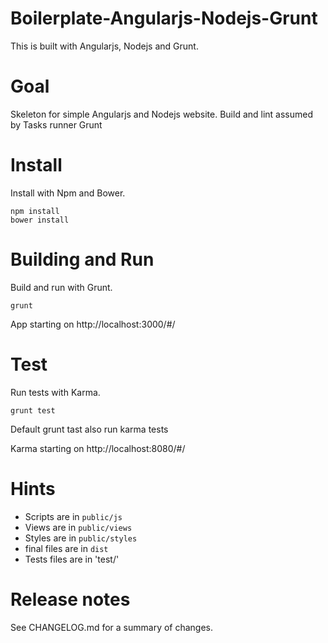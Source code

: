 
# Boilerplate-Angularjs-Nodejs-Grunt

This is built with Angularjs, Nodejs and Grunt.

# Goal 

Skeleton for simple Angularjs and Nodejs website.
Build and lint assumed by Tasks runner Grunt 
# Install

Install with Npm and Bower.

```
npm install
bower install
```

# Building and Run

Build and run with Grunt.

```
grunt
```

App starting on http://localhost:3000/#/ 


# Test 

Run tests with Karma.

```
grunt test
```

Default grunt tast also run karma tests

Karma starting on http://localhost:8080/#/ 

# Hints

- Scripts are in `public/js`
- Views are in `public/views` 
- Styles are in `public/styles` 
- final files are in `dist`
- Tests files are in 'test/'
 

# Release notes

See CHANGELOG.md for a summary of changes.